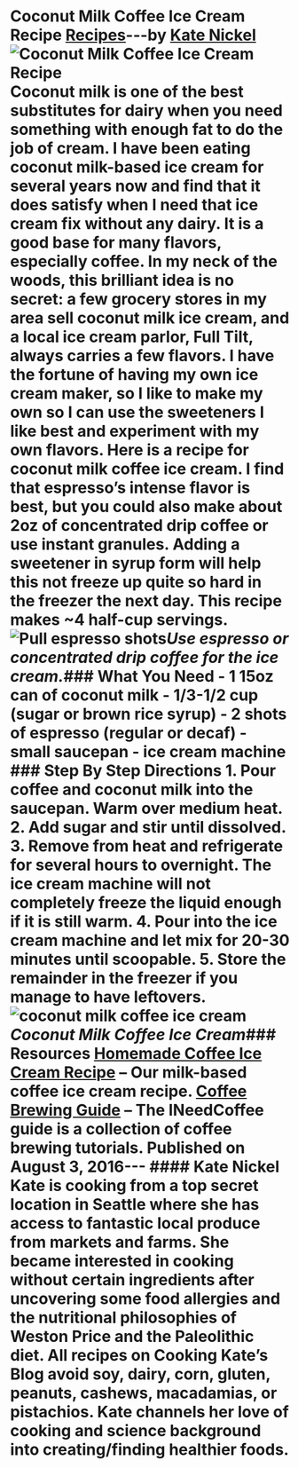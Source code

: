 # Coconut Milk Coffee Ice Cream Recipe [Recipes](https://ineedcoffee.com/section/coffee-recipes/)---by [Kate Nickel](https://ineedcoffee.com/by/kate-nickel/)![Coconut Milk Coffee Ice Cream Recipe](https://ineedcoffee.com/images/posts/coconut-milk-coffee-ice-cream-recipe/Coconut-Milk-Coffee-Ice-Cream-Recipe.jpg) Coconut milk is one of the best substitutes for dairy when you need something with enough fat to do the job of cream. I have been eating coconut milk-based ice cream for several years now and find that it does satisfy when I need that ice cream fix without any dairy. It is a good base for many flavors, especially coffee. In my neck of the woods, this brilliant idea is no secret: a few grocery stores in my area sell coconut milk ice cream, and a local ice cream parlor, Full Tilt, always carries a few flavors. I have the fortune of having my own ice cream maker, so I like to make my own so I can use the sweeteners I like best and experiment with my own flavors. Here is a recipe for coconut milk coffee ice cream. I find that espresso’s intense flavor is best, but you could also make about 2oz of concentrated drip coffee or use instant granules. Adding a sweetener in syrup form will help this not freeze up quite so hard in the freezer the next day. This recipe makes ~4 half-cup servings.![Pull espresso shots](https://ineedcoffee.com/assets/pull-espresso-shots1.DWfZKL1T_1K4BG7.webp)_Use espresso or concentrated drip coffee for the ice cream._### What You Need - 1 15oz can of coconut milk - 1/3-1/2 cup (sugar or brown rice syrup) - 2 shots of espresso (regular or decaf) - small saucepan - ice cream machine ### Step By Step Directions 1. Pour coffee and coconut milk into the saucepan. Warm over medium heat. 2. Add sugar and stir until dissolved. 3. Remove from heat and refrigerate for several hours to overnight. The ice cream machine will not completely freeze the liquid enough if it is still warm. 4. Pour into the ice cream machine and let mix for 20-30 minutes until scoopable. 5. Store the remainder in the freezer if you manage to have leftovers.![coconut milk coffee ice cream](https://ineedcoffee.com/assets/coconut-milk-coffee-ice-cream.C0YaURXf_1LHERc.webp)_Coconut Milk Coffee Ice Cream_### Resources [Homemade Coffee Ice Cream Recipe](https://ineedcoffee.com/homemade-coffee-ice-cream-recipe/) – Our milk-based coffee ice cream recipe. [Coffee Brewing Guide](https://ineedcoffee.com/coffee-brewing-guide/) – The INeedCoffee guide is a collection of coffee brewing tutorials. Published on August 3, 2016--- #### Kate Nickel Kate is cooking from a top secret location in Seattle where she has access to fantastic local produce from markets and farms. She became interested in cooking without certain ingredients after uncovering some food allergies and the nutritional philosophies of Weston Price and the Paleolithic diet. All recipes on Cooking Kate’s Blog avoid soy, dairy, corn, gluten, peanuts, cashews, macadamias, or pistachios. Kate channels her love of cooking and science background into creating/finding healthier foods.